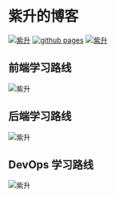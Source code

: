 # 紫升的博客

[![紫升](https://img.shields.io/website-up-down-green-red/https/youngjuing.js.org.svg)](https://youngjuning.cn)
[![github pages](https://github.com/youngjuning/youngjuning.cn/actions/workflows/gh-pages.yml/badge.svg)](https://github.com/youngjuning/youngjuning.cn/actions/workflows/gh-pages.yml)
[![紫升](https://img.shields.io/badge/Made%20with-Markdown-1f425f.svg)](https://guides.github.com/features/mastering-markdown/)

## 前端学习路线

![紫升](https://i.loli.net/2021/03/31/hYFQxyzriawD93k.png)

## 后端学习路线

![紫升](https://i.loli.net/2021/03/31/adMZ9hxfGolt3CH.png)

## DevOps 学习路线

![紫升](https://i.loli.net/2021/03/31/HTJUfCPLwQ31t87.png)
